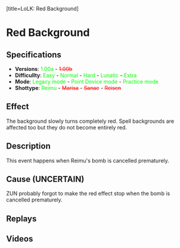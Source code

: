 [title=LoLK: Red Background]
# Red Background

## Specifications

* **Versions**: <span style="color:#00ff00">1.00a</span> - <span style="color:#ff0000">~~1.00b~~</span>
* **Difficullty**: <span style="color:#00ff00">Easy</span> - <span style="color:#00ff00">Normal</span> - <span style="color:#00ff00">Hard</span> - <span style="color:#00ff00">Lunatic</span> - <span style="color:#00ff00">Extra</span>
* **Mode**: <span style="color:#00ff00">Legacy mode</span> - <span style="color:#00ff00">Point Device mode</span> - <span style="color:#00ff00">Practice mode</span>
* **Shottype**: <span style="color:#00ff00">Reimu</span> - <span style="color:#ff0000">~~Marisa~~</span> - <span style="color:#ff0000">~~Sanae~~</span> - <span style="color:#ff0000">~~Reisen~~</span>

## Effect

The background slowly turns completely red. Spell backgrounds are affected too but they do not become entirely red.

## Description

This event happens when Reimu's bomb is cancelled prematurely.

## Cause (UNCERTAIN)

ZUN probably forgot to make the red effect stop when the bomb is cancelled prematurely.

## Replays


## Videos


